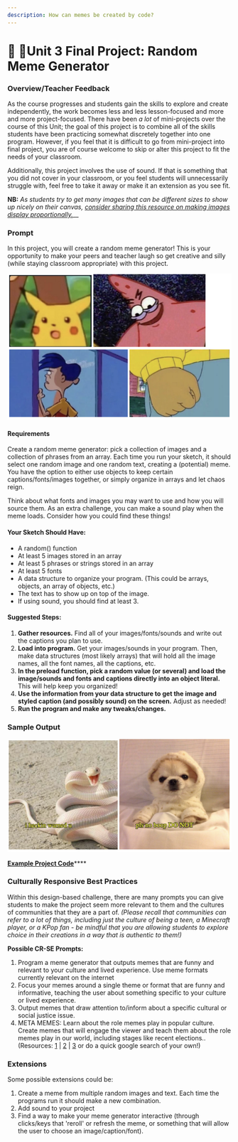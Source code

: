 ```yaml
---
description: How can memes be created by code?
---
```


# 🎨 🎨Unit 3 Final Project: Random Meme Generator

### Overview/Teacher Feedback

As the course progresses and students gain the skills to explore and create independently, the work becomes less and less lesson-focused and more and more project-focused. There have been _a lot_ of mini-projects over the course of this Unit; the goal of this project is to combine all of the skills students have been practicing somewhat discretely together into one program. However, if you feel that it is difficult to go from mini-project into final project, you are of course welcome to skip or alter this project to fit the needs of your classroom.

Additionally, this project involves the use of sound. If that is something that you did not cover in your classroom, or you feel students will unnecessarily struggle with, feel free to take it away or make it an extension as you see fit.

**NB:** _As students try to get many images that can be different sizes to show up nicely on their canvas,_ [_consider sharing this resource on making images display proportionally._](https://editor.p5js.org/L05/sketches/o1a4f6XpE)__

### Prompt

In this project, you will create a random meme generator! This is your opportunity to make your peers and teacher laugh so get creative and silly (while staying classroom appropriate) with this project.

![Four differently commonly used meme images.](<.gitbook/assets/Screen Shot 2022-02-11 at 10.24.07 AM.png>)

#### Requirements

Create a random meme generator: pick a collection of images and a collection of phrases from an array. Each time you run your sketch, it should select one random image and one random text, creating a (potential) meme. You have the option to either use objects to keep certain captions/fonts/images together, or simply organize in arrays and let chaos reign.

Think about what fonts and images you may want to use and how you will source them. As an extra challenge, you can make a sound play when the meme loads. Consider how you could find these things!

#### Your Sketch Should Have:

* A random() function&#x20;
* At least 5 images stored in an array&#x20;
* At least 5 phrases or strings stored in an array
* At least 5 fonts
* A data structure to organize your program. (This could be arrays, objects, an array of objects, etc.)
* The text has to show up on top of the image.
* If using sound, you should find at least 3.

#### Suggested Steps:

1. **Gather resources.** Find all of your images/fonts/sounds and write out the captions you plan to use.
2. **Load into program.** Get your images/sounds in your program. Then, make data structures (most likely arrays) that will hold all the image names, all the font names, all the captions, etc.
3. **In the preload function, pick a random value (or several) and load the image/sounds and fonts and captions directly into an object literal.** This will help keep you organized!
4. **Use the information from your data structure to get the image and styled caption (and possibly sound) on the screen.** Adjust as needed!
5. **Run the program and make any tweaks/changes.**

### Sample Output

![Two sample memes](<.gitbook/assets/Screen Shot 2022-02-11 at 11.50.21 AM.png>)

[**Example Project Code**](https://editor.p5js.org/cmorgantywls/sketches/SOCouTm6G)****

### **Culturally Responsive Best Practices**

Within this design-based challenge, there are many prompts you can give students to make the project seem more relevant to them and the cultures of communities that they are a part of. _(Please recall that communities can refer to a lot of things, including just the culture of being a teen, a Minecraft player, or a KPop fan - be mindful that you are allowing students to explore choice in their creations in a way that is authentic to them!)_

**Possible CR-SE Prompts:**

1. Program a meme generator that outputs memes that are funny and relevant to your culture and lived experience. Use meme formats currently relevant on the internet
2. Focus your memes around a single theme or format that are funny and informative, teaching the user about something specific to your culture or lived experience.
3. Output memes that draw attention to/inform about a specific cultural or social justice issue.
4. META MEMES: Learn about the role memes play in popular culture. Create memes that will engage the viewer and teach them about the role memes play in our world, including stages like recent elections.. (Resources: [1](https://yp.scmp.com/news/features/article/107044/why-do-memes-matter-look-good-dank-and-viral) | [2](https://academic.oup.com/jcmc/article/18/3/362/4067545) | [3](https://www.theguardian.com/us-news/2016/nov/04/political-memes-2016-election-hillary-clinton-donald-trump) or do a quick google search of your own!)

### **Extensions**

Some possible extensions could be:

1. Create a meme from multiple random images and text. Each time the programs run it should make a new combination.
2. Add sound to your project
3. Find a way to make your meme generator interactive (through clicks/keys that 'reroll' or refresh the meme, or something that will allow the user to choose an image/caption/font).
